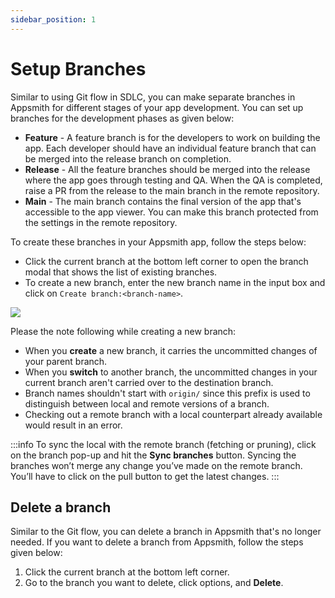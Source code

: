 ```yaml
---
sidebar_position: 1
---
```

# Setup Branches

Similar to using Git flow in SDLC, you can make separate branches in Appsmith for different stages of your app development. You can set up branches for the development phases as given below:

- **Feature** - A feature branch is for the developers to work on building the app. Each developer should have an individual feature branch that can be merged into the release branch on completion.
- **Release** - All the feature branches should be merged into the release where the app goes through testing and QA. When the QA is completed, raise a PR from the release to the main branch in the remote repository.
- **Main** - The main branch contains the final version of the app that's accessible to the app viewer. You can make this branch protected from the settings in the remote repository.

To create these branches in your Appsmith app, follow the steps below:

* Click the current branch at the bottom left corner to open the branch modal that shows the list of existing branches.
* To create a new branch, enter the new branch name in the input box and click on `Create branch:<branch-name>`.

![](/img/create_branch.gif)

Please the note following while creating a new branch:

* When you **create** a new branch, it carries the uncommitted changes of your parent branch. 
* When you **switch** to another branch, the uncommitted changes in your current branch aren't carried over to the destination branch.
* Branch names shouldn't start with `origin/` since this prefix is used to distinguish between local and remote versions of a branch.
* Checking out a remote branch with a local counterpart already available would result in an error.

:::info
To sync the local with the remote branch (fetching or pruning), click on the branch pop-up and hit the **Sync branches** button. Syncing the branches won’t merge any change you’ve made on the remote branch. You’ll have to click on the pull button to get the latest changes.
:::

## Delete a branch

Similar to the Git flow, you can delete a branch in Appsmith that's no longer needed. If you want to delete a branch from Appsmith, follow the steps given below:

1. Click the current branch at the bottom left corner.
2. Go to the branch you want to delete, click options, and **Delete**.
